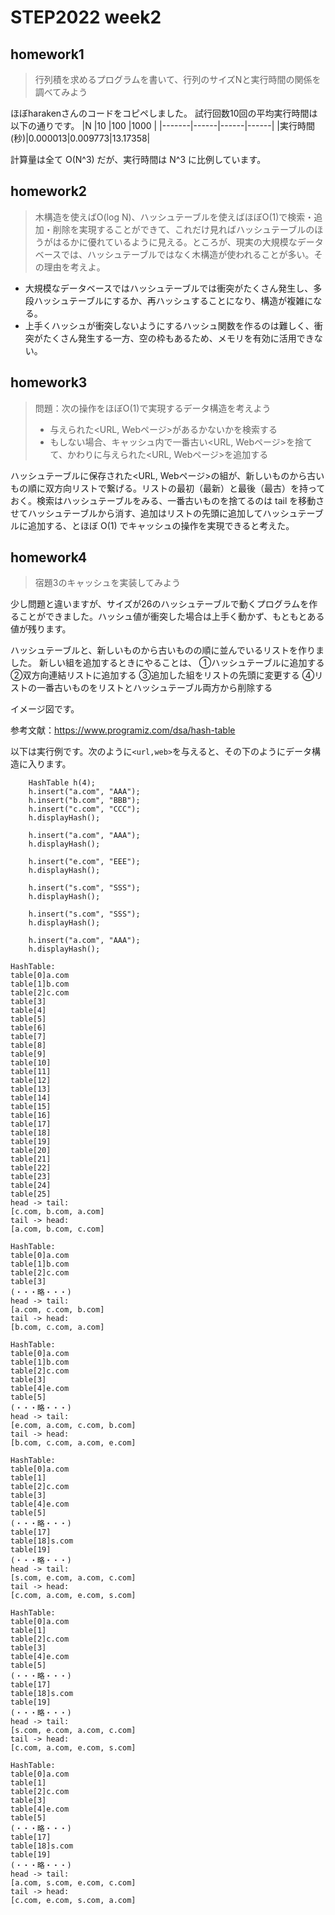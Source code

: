 # STEP2022 week2

## homework1
> 行列積を求めるプログラムを書いて、行列のサイズNと実行時間の関係を調べてみよう
  
ほぼharakenさんのコードをコピペしました。
試行回数10回の平均実行時間は以下の通りです。
|N      |10    |100   |1000  |
|-------|------|------|------|
|実行時間(秒)|0.000013|0.009773|13.17358|

計算量は全て O(N^3) だが、実行時間は N^3 に比例しています。

## homework2
> 木構造を使えばO(log N)、ハッシュテーブルを使えばほぼO(1)で検索・追加・削除を実現することができて、これだけ見ればハッシュテーブルのほうがはるかに優れているように見える。ところが、現実の大規模なデータベースでは、ハッシュテーブルではなく木構造が使われることが多い。その理由を考えよ。

- 大規模なデータベースではハッシュテーブルでは衝突がたくさん発生し、多段ハッシュテーブルにするか、再ハッシュすることになり、構造が複雑になる。
- 上手くハッシュが衝突しないようにするハッシュ関数を作るのは難しく、衝突がたくさん発生する一方、空の枠もあるため、メモリを有効に活用できない。

## homework3
> 問題：次の操作をほぼO(1)で実現するデータ構造を考えよう
> - 与えられた<URL, Webページ>があるかないかを検索する
> - もしない場合、キャッシュ内で一番古い<URL, Webページ>を捨てて、かわりに与えられた<URL, Webページ>を追加する

ハッシュテーブルに保存された<URL, Webページ>の組が、新しいものから古いもの順に双方向リストで繋げる。リストの最初（最新）と最後（最古）を持っておく。検索はハッシュテーブルをみる、一番古いものを捨てるのは tail を移動させてハッシュテーブルから消す、追加はリストの先頭に追加してハッシュテーブルに追加する、とほぼ O(1) でキャッシュの操作を実現できると考えた。

## homework4
> 宿題3のキャッシュを実装してみよう

少し問題と違いますが、サイズが26のハッシュテーブルで動くプログラムを作ることができました。ハッシュ値が衝突した場合は上手く動かず、もともとある値が残ります。

ハッシュテーブルと、新しいものから古いものの順に並んでいるリストを作りました。
新しい組を追加するときにやることは、
➀ハッシュテーブルに追加する
➁双方向連結リストに追加する
➂追加した組をリストの先頭に変更する
➃リストの一番古いものをリストとハッシュテーブル両方から削除する

イメージ図です。

参考文献：https://www.programiz.com/dsa/hash-table

以下は実行例です。次のように`<url,web>`を与えると、その下のようにデータ構造に入ります。
```
    HashTable h(4);
    h.insert("a.com", "AAA");
    h.insert("b.com", "BBB");
    h.insert("c.com", "CCC");
    h.displayHash();
    
    h.insert("a.com", "AAA");
    h.displayHash();

    h.insert("e.com", "EEE");
    h.displayHash();

    h.insert("s.com", "SSS");
    h.displayHash();
    
    h.insert("s.com", "SSS");
    h.displayHash();

    h.insert("a.com", "AAA");
    h.displayHash();
```

```
HashTable:
table[0]a.com
table[1]b.com
table[2]c.com
table[3]
table[4]
table[5]
table[6]
table[7]
table[8]
table[9]
table[10]
table[11]
table[12]
table[13]
table[14]
table[15]
table[16]
table[17]
table[18]
table[19]
table[20]
table[21]
table[22]
table[23]
table[24]
table[25]
head -> tail:
[c.com, b.com, a.com]
tail -> head:
[a.com, b.com, c.com]

HashTable:
table[0]a.com
table[1]b.com
table[2]c.com
table[3]
(・・・略・・・)
head -> tail:
[a.com, c.com, b.com]
tail -> head:
[b.com, c.com, a.com]

HashTable:
table[0]a.com
table[1]b.com
table[2]c.com
table[3]
table[4]e.com
table[5]
(・・・略・・・)
head -> tail:
[e.com, a.com, c.com, b.com]
tail -> head:
[b.com, c.com, a.com, e.com]

HashTable:
table[0]a.com
table[1]
table[2]c.com
table[3]
table[4]e.com
table[5]
(・・・略・・・)
table[17]
table[18]s.com
table[19]
(・・・略・・・)
head -> tail:
[s.com, e.com, a.com, c.com]
tail -> head:
[c.com, a.com, e.com, s.com]

HashTable:
table[0]a.com
table[1]
table[2]c.com
table[3]
table[4]e.com
table[5]
(・・・略・・・)
table[17]
table[18]s.com
table[19]
(・・・略・・・)
head -> tail:
[s.com, e.com, a.com, c.com]
tail -> head:
[c.com, a.com, e.com, s.com]

HashTable:
table[0]a.com
table[1]
table[2]c.com
table[3]
table[4]e.com
table[5]
(・・・略・・・)
table[17]
table[18]s.com
table[19]
(・・・略・・・)
head -> tail:
[a.com, s.com, e.com, c.com]
tail -> head:
[c.com, e.com, s.com, a.com]
```
